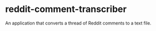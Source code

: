 # reddit-comment-transcriber
An application that converts a thread of Reddit comments to a text file. 

